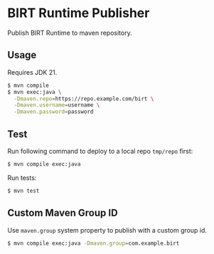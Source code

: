 # BIRT Runtime Publisher

Publish BIRT Runtime to maven repository.

## Usage

Requires JDK 21.

```sh
$ mvn compile
$ mvn exec:java \
  -Dmaven.repo=https://repo.example.com/birt \
  -Dmaven.username=username \
  -Dmaven.password=password
```

## Test

Run following command to deploy to a local repo `tmp/repo` first:

```sh
$ mvn compile exec:java
```

Run tests:

```sh
$ mvn test
```

## Custom Maven Group ID

Use `maven.group` system property to publish with a custom group id.

```sh
$ mvn compile exec:java -Dmaven.group=com.example.birt
```

